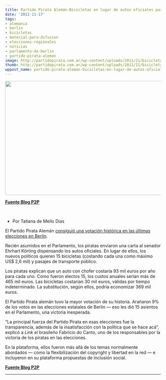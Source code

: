 ```yaml
---
title: Partido Pirata Alemán-Bicicletas en lugar de autos oficiales para los diputados!
date: '2011-11-17'
tags:
- alemania
- berlin
- bicicletas
- material-para-difusion
- elecciones-regionales
- noticias
- parlamento-de-berlin
- partido-pirata-aleman
image: http://partidopirata.com.ar/wp-content/uploads/2011/11/bicicleta.jpg
thumb: http://partidopirata.com.ar/wp-content/uploads/2011/11/bicicleta-150x150.jpg
wppost_name: partido-pirata-aleman-bicicletas-en-lugar-de-autos-oficiales-para-los-diputados
---
```


<img class="aligncenter" title="Partido Pirata Alemán" src="http://partidopirata.com.ar/wp-content/uploads/2011/09/berlin.jpg" alt="" width="550" height="368" />

<strong><a href="http://partidopirata.com.ar/1846/el-partido-pirata-aleman-elige-diputados-en-el-parlamento-de-berlin-piratas-alemania-partidopirataaleman" target="_blank">Fuente Blog P2P</a></strong>

&nbsp;
<ul>
	<li>Por Tatiana de Mello Dias</li>
</ul>
El Partido Pirata Alemán <a href="http://blogs.estadao.com.br/link/o-infiltrado/">consiguió una votación histórica en las últimas elecciones en Berlín</a>.

Recién asumidos en el Parlamento, los piratas enviaron una carta al senador Ehrhart Körting dispensando los autos oficiales. En lugar de ellos, los nuevos políticos quieren 15 bicicletas (costando cada una como máximo US$ 2,6 mil) y pasajes de transporte público.

Los piratas explican que un auto con chofer costaría 93 mil euros por año para cada uno. Como fueron electos 15, los custos anuales serían más de 465 mil euros. Las bicicletas costarían 30 mil euros, válidas por tiempo indeterminado. La substitución, según ellos, podria economizar 369 mil euros.

El Partido Pirata alemán tuvo la mayor votación de su historia. Arañaron 9% de los votos en las elecciones estatales de Berlín — eso les dió 15 asientos en el Parlamento, una victoria inesperada.

“La principal fuerza del Partido Pirata en esas elecciones fue la transparencia, además de la insatisfacción con la política que se hace acá”, explicó a <em>Link</em> el brasileño Fabrício do Canto, uno de los responsables por la victoria de los piratas en las elecciones.

En la plataforma, ellos fueron más allá de los temas normalmente abordados — como la flexibilización del copyright y libertad en la red — e incluyeron en su plataforma propuestas de inclusión social.

<strong></strong><strong><a href="http://partidopirata.com.ar/1846/el-partido-pirata-aleman-elige-diputados-en-el-parlamento-de-berlin-piratas-alemania-partidopirataaleman" target="_blank">Fuente Blog P2P</a></strong>

<hr />

